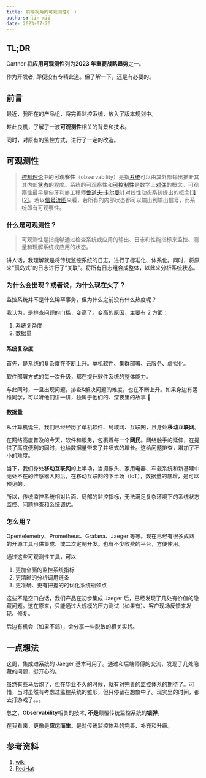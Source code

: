 ```yaml
---
title: 前端视角的可观测性(一)
authors: lin-xii
date: 2023-07-26
---
```


## TL;DR

Gartner 将**应用可观测性**列为**2023 年重要战略趋势**之一。

作为开发者, 即便没有专精此道。但了解一下，还是有必要的。

<!-- truncate -->

## 前言

最近，我所在的产品组，将完善监控系统，放入了版本规划中。

趁此良机，了解了一波**可观测性**相关的背景和技术。

同时，对原有的监控方式，进行了一定的改造。

## 可观测性

> [控制理论](https://zh.wikipedia.org/wiki/控制理論)中的**可观察性**（observability）是指[系统](https://zh.wikipedia.org/wiki/系統)可以由其外部输出推断其其内部[状态](https://zh.wikipedia.org/wiki/狀態空間)的程度。系统的可观察性和[可控制性](https://zh.wikipedia.org/wiki/可控制性)是数学上[对偶](<https://zh.wikipedia.org/wiki/对偶_(数学)>)的概念。可观察性最早是匈牙利裔工程师[鲁道夫·卡尔曼](https://zh.wikipedia.org/wiki/鲁道夫·卡尔曼)针对线性动态系统提出的概念[[1\]](https://zh.wikipedia.org/zh-hans/可觀測性#cite_note-1)[[2\]](https://zh.wikipedia.org/zh-hans/可觀測性#cite_note-2)。若以[信号流图](https://zh.wikipedia.org/wiki/信号流图)来看，若所有的内部状态都可以输出到输出信号，此系统即有可观察性。

### 什么是可观测性？

> 可观测性是指能够通过检查系统或应用的输出、日志和性能指标来监控、测量和理解系统或应用的状态。

讲人话，我理解就是将传统监控系统的日志，进行了标准化、体系化。同时，将原来“孤岛式”的日志进行了“关联”。将所有日志组合成整体，以此来分析系统状态。

### 为什么会出现？或者说，为什么现在火了？

监控系统并不是什么稀罕事务，但为什么之前没有什么热度呢？

我认为，是排查问题的门槛，变高了。变高的原因，主要有 2 方面：

1. 系统复杂度
2. 数据量

#### 系统复杂度

首先，是系统的复杂度在不断上升。单机软件、集群部署、云服务、虚拟化。

软件部署方式的每一次升级，都在提升软件系统的整体能力。

与此同时，一旦出现问题，排查&解决问题的难度，也在不断上升。如果身边有运维同学，可以听他们讲一讲，独属于他们的、深夜里的故事 🤣

#### 数据量

从计算机诞生，我们已经经历了单机软件、局域网、互联网，且身处**移动互联网**。

在网络高度普及的今天，软件和服务，包裹着每一个**网民**。网络触手的延伸，在提供了高度便利的同时，也给数据量带来了井喷式的增长。这给问题排查，增加了不小的难度。

当下，我们身处**移动互联网**的上半场，当摄像头、家用电器、车载系统和新基建中无处不在的传感器入网后，在移动互联网的下半场（IoT），数据量的暴增，是可以预见的。

所以，传统监控系统相对片面、局部的监控指标，无法满足复杂环境下的系统状态监控、问题排查和系统调优。

### 怎么用？

Opentelemetry、Prometheus、Grafana、Jaeger 等等。现在已经有很多成熟的开源工具可供集成、或二次定制开发。也有不少收费的平台，方便使用。

通过这些可观测性工具，可以

1. 更加全面的监控系统指标
2. 更清晰的分析调用链条
3. 更准确、更有把握的的优化系统瓶颈点

这些不是空口白话，我们产品在初步集成 Jaeger 后，已经发现了几处有价值的隐藏问题。这在原来，只能通过大规模的压力测试（如果有）、客户现场反馈来发现、修复。

后边有机会（如果不鸽），会分享一些脱敏的相关实践。

## 一点想法

这周，集成进系统的 Jaeger 基本可用了。通过和后端师傅的交流，发现了几处隐藏的问题，挺开心的。

虽然有些马后炮了，但在毕业不久的时候，就有对完善的监控体系的期待了。可惜，当时虽然有考虑过监控系统的雏形，但只停留在想象中了。现实里的时间，都去打游戏了。。。

总之，**Observability**相关的技术, **不是**颠覆传统监控系统的**银弹**。

在我看来，更像是**应运而生**。是对传统监控体系的完善、补充和升级。

## 参考资料

1. [wiki](https://zh.wikipedia.org/zh-hans/可觀測性)
1. [RedHat](https://www.redhat.com/zh/topics/devops/what-is-observability)
